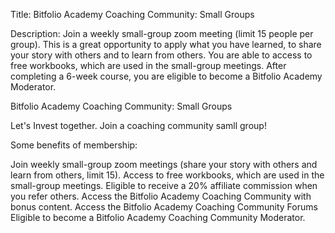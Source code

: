Title: Bitfolio Academy Coaching Community: Small Groups

Description: Join a weekly small-group zoom meeting (limit 15 people per group). This is a great opportunity to apply what you have learned, to share your story with others and to learn from others. You are able to access to free workbooks, which are used in the small-group meetings. After completing a 6-week course, you are eligible to become a Bitfolio Academy Moderator.


Bitfolio Academy Coaching Community: Small Groups

Let's Invest together. Join a coaching community samll group!

Some benefits of membership:

Join weekly small-group zoom meetings (share your story with others and learn from others, limit 15).
Access to free workbooks, which are used in the small-group meetings.
Eligible to receive a 20% affiliate commission when you refer others.
Access the Bitfolio Academy Coaching Community with bonus content. 
Access the Bitfolio Academy Coaching Community Forums
Eligible to become a Bitfolio Academy Coaching Community Moderator. 
 
 
 
